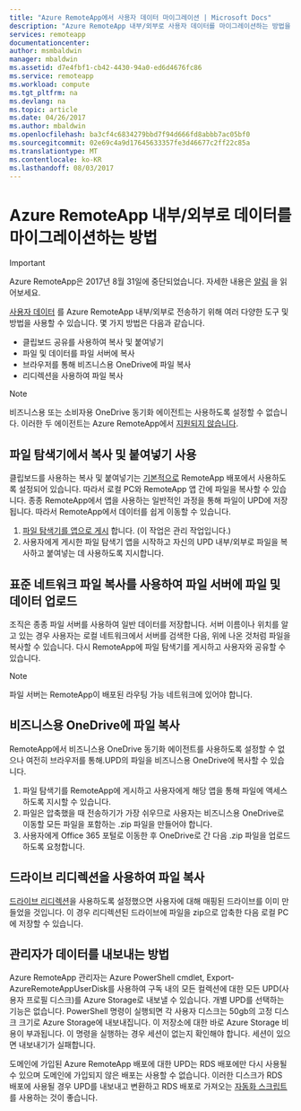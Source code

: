 ```yaml
---
title: "Azure RemoteApp에서 사용자 데이터 마이그레이션 | Microsoft Docs"
description: "Azure RemoteApp 내부/외부로 사용자 데이터를 마이그레이션하는 방법을 알아봅니다."
services: remoteapp
documentationcenter: 
author: msmbaldwin
manager: mbaldwin
ms.assetid: d7e4fbf1-cb42-4430-94a0-ed6d4676fc86
ms.service: remoteapp
ms.workload: compute
ms.tgt_pltfrm: na
ms.devlang: na
ms.topic: article
ms.date: 04/26/2017
ms.author: mbaldwin
ms.openlocfilehash: ba3cf4c6834279bbd7f94d666fd8abbb7ac05bf0
ms.sourcegitcommit: 02e69c4a9d17645633357fe3d46677c2ff22c85a
ms.translationtype: MT
ms.contentlocale: ko-KR
ms.lasthandoff: 08/03/2017
---
```

# <a name="how-to-migrate-data-into-and-out-of-azure-remoteapp"></a>Azure RemoteApp 내부/외부로 데이터를 마이그레이션하는 방법
> [!IMPORTANT]
> Azure RemoteApp은 2017년 8월 31일에 중단되었습니다. 자세한 내용은 [알림](https://go.microsoft.com/fwlink/?linkid=821148) 을 읽어보세요.
> 
> 

[사용자 데이터](remoteapp-upd.md) 를 Azure RemoteApp 내부/외부로 전송하기 위해 여러 다양한 도구 및 방법을 사용할 수 있습니다. 몇 가지 방법은 다음과 같습니다.

* 클립보드 공유를 사용하여 복사 및 붙여넣기
* 파일 및 데이터를 파일 서버에 복사
* 브라우저를 통해 비즈니스용 OneDrive에 파일 복사
* 리디렉션을 사용하여 파일 복사

> [!NOTE]
> 비즈니스용 또는 소비자용 OneDrive 동기화 에이전트는 사용하도록 설정할 수 없습니다. 이러한 두 에이전트는 Azure RemoteApp에서 [지원되지 않습니다](remoteapp-onedrive.md).
> 
> 

## <a name="use-copy-and-paste-in-file-explorer"></a>파일 탐색기에서 복사 및 붙여넣기 사용
클립보드를 사용하는 복사 및 붙여넣기는 [기본적으로](remoteapp-redirection.md) RemoteApp 배포에서 사용하도록 설정되어 있습니다. 따라서 로컬 PC와 RemoteApp 앱 간에 파일을 복사할 수 있습니다. 종종 RemoteApp에서 앱을 사용하는 일반적인 과정을 통해 파일이 UPD에 저장됩니다. 따라서 RemoteApp에서 데이터를 쉽게 이동할 수 있습니다.

1. [파일 탐색기를 앱으로 게시](remoteapp-publish.md) 합니다. (이 작업은 관리 작업입니다.)
2. 사용자에게 게시한 파일 탐색기 앱을 시작하고 자신의 UPD 내부/외부로 파일을 복사하고 붙여넣는 데 사용하도록 지시합니다.

## <a name="upload-files-and-data-to-a-file-server-by-using-standard-network-file-copy"></a>표준 네트워크 파일 복사를 사용하여 파일 서버에 파일 및 데이터 업로드
조직은 종종 파일 서버를 사용하여 일반 데이터를 저장합니다. 서버 이름이나 위치를 알고 있는 경우 사용자는 로컬 네트워크에서 서버를 검색한 다음, 위에 나온 것처럼 파일을 복사할 수 있습니다. 다시 RemoteApp에 파일 탐색기를 게시하고 사용자와 공유할 수 있습니다.

> [!NOTE]
> 파일 서버는 RemoteApp이 배포된 라우팅 가능 네트워크에 있어야 합니다.
> 
> 

## <a name="copy-files-to-onedrive-for-business"></a>비즈니스용 OneDrive에 파일 복사
RemoteApp에서 비즈니스용 OneDrive 동기화 에이전트를 사용하도록 설정할 수 없으나 여전히 브라우저를 통해.UPD의 파일을 비즈니스용 OneDrive에 복사할 수 있습니다. 

1. 파일 탐색기를 RemoteApp에 게시하고 사용자에게 해당 앱을 통해 파일에 액세스하도록 지시할 수 있습니다. 
2. 파일은 압축했을 때 전송하기가 가장 쉬우므로 사용자는 비즈니스용 OneDrive로 이동할 모든 파일을 포함하는 .zip 파일을 만들어야 합니다.
3. 사용자에게 Office 365 포털로 이동한 후 OneDrive로 간 다음 .zip 파일을 업로드하도록 요청합니다.

## <a name="copy-files-by-using-drive-redirection"></a>드라이브 리디렉션을 사용하여 파일 복사
[드라이브 리디렉션](remoteapp-redirection.md)을 사용하도록 설정했으면 사용자에 대해 매핑된 드라이브를 이미 만들었을 것입니다. 이 경우 리디렉션된 드라이브에 파일을 zip으로 압축한 다음 로컬 PC에 저장할 수 있습니다.

## <a name="how-administrators-can-export-data"></a>관리자가 데이터를 내보내는 방법

Azure RemoteApp 관리자는 Azure PowerShell cmdlet, Export-AzureRemoteAppUserDisk를 사용하여 구독 내의 모든 컬렉션에 대한 모든 UPD(사용자 프로필 디스크)를 Azure Storage로 내보낼 수 있습니다.  개별 UPD를 선택하는 기능은 없습니다.  PowerShell 명령이 실행되면 각 사용자 디스크는 50gb의 고정 디스크 크기로 Azure Storage에 내보내집니다.  이 저장소에 대한 바로 Azure Storage 비용이 부과됩니다.  이 명령을 실행하는 경우 세션이 없는지 확인해야 합니다. 세션이 있으면 내보내기가 실패합니다.

도메인에 가입된 Azure RemoteApp 배포에 대한 UPD는 RDS 배포에만 다시 사용될 수 있으며 도메인에 가입되지 않은 배포는 사용할 수 없습니다.  이러한 디스크가 RDS 배포에 사용될 경우 UPD를 내보내고 변환하고 RDS 배포로 가져오는 [자동화 스크립트](https://github.com/arcadiahlyy/aramigration)를 사용하는 것이 좋습니다.

